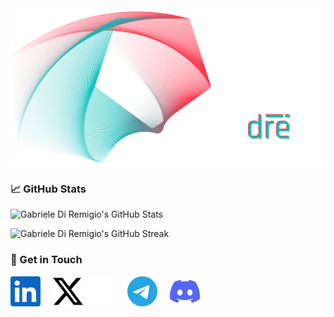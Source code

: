 <!-- Hero Image -->
<img alt="Gabriele Di Remigio's Hero Image" src="./assets/hero-image.png" />
<!---------------->

<!-- GitHub Stats -->

### :chart_with_upwards_trend: GitHub Stats

![Gabriele Di Remigio's GitHub Stats](https://github-readme-stats.vercel.app/api?username=gabrielediremigio&title_color=AE6371&text_color=5D9498&icon_color=AE6371&border_color=5D9498&theme=transparent&border_radius=6&card_width=500&show_icons=true)

![Gabriele Di Remigio's GitHub Streak](https://streak-stats.demolab.com/?user=gabrielediremigio&theme=transparent&border_radius=6&border=5D9498&stroke=5D9498&ring=AE6371&fire=5D9498&currStreakNum=5D9498&sideNums=AE6371&currStreakLabel=5D9498&sideLabels=5D9498&dates=AE6371&card_width=500)

<!------------------>

<!-- Social -->

### :link: Get in Touch

[![linkedin](./assets/social-icons/linkedin.svg)](https://www.linkedin.com/in/gabriele-di-remigio-8548181b0)
&nbsp;&nbsp;&nbsp;
[![x](./assets/social-icons/x-light.svg)](https://x.com/itisdire#gh-light-mode-only)
[![x](./assets/social-icons/x-dark.svg)](https://x.com/itisdire#gh-dark-mode-only)
&nbsp;&nbsp;&nbsp;
[![telegram](./assets//social-icons/telegram.svg)](https://t.me/itisdire)
&nbsp;&nbsp;&nbsp;
[![discord](./assets/social-icons/discord.svg)](https://discordapp.com/users/403692882307055618)
&nbsp;&nbsp;&nbsp;

<!------------>
